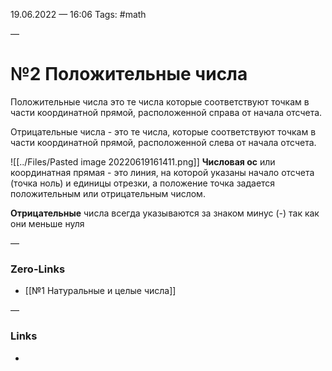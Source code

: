 19.06.2022 — 16:06
Tags: #math

—
# №2 Положительные числа
Положительные числа это те числа которые соответствуют точкам в части координатной прямой, расположенной справа от начала отсчета. 

Отрицательные числа - это те числа, которые соответствуют точкам в части координатной прямой, расположенной слева от начала отсчета.

![[../Files/Pasted image 20220619161411.png]]
**Числовая ос** или координатная прямая - это линия, на которой указаны начало отсчета (точка ноль) и единицы отрезки, а положение точка задается положительным или отрицательным числом.

**Отрицательные** числа всегда указываются за знаком минус (-) так как они меньше нуля

—
### Zero-Links
- [[№1 Натуральные и целые числа]]

—
### Links
- 